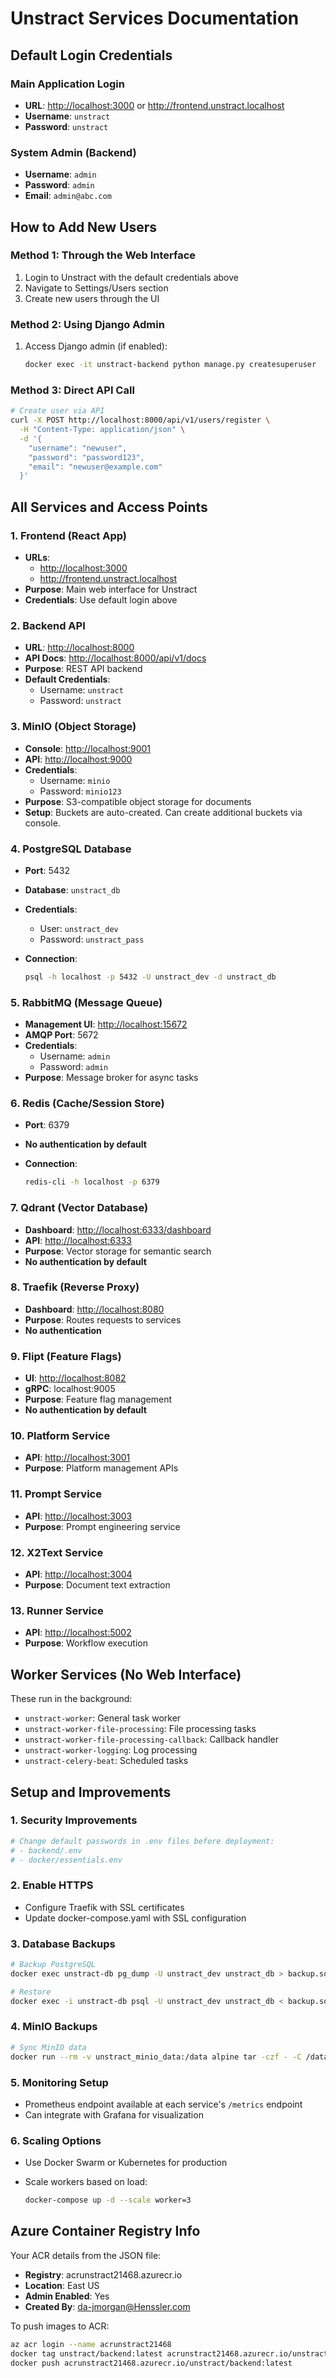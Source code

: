 # Unstract Services Documentation

## Default Login Credentials

### Main Application Login

- **URL**: <http://localhost:3000> or <http://frontend.unstract.localhost>
- **Username**: `unstract`
- **Password**: `unstract`

### System Admin (Backend)

- **Username**: `admin`
- **Password**: `admin`
- **Email**: `admin@abc.com`

## How to Add New Users

### Method 1: Through the Web Interface

1. Login to Unstract with the default credentials above
2. Navigate to Settings/Users section
3. Create new users through the UI

### Method 2: Using Django Admin

1. Access Django admin (if enabled):

   ```bash
   docker exec -it unstract-backend python manage.py createsuperuser
   ```

### Method 3: Direct API Call

```bash
# Create user via API
curl -X POST http://localhost:8000/api/v1/users/register \
  -H "Content-Type: application/json" \
  -d '{
    "username": "newuser",
    "password": "password123",
    "email": "newuser@example.com"
  }'
```

## All Services and Access Points

### 1. Frontend (React App)

- **URLs**:
  - <http://localhost:3000>
  - <http://frontend.unstract.localhost>
- **Purpose**: Main web interface for Unstract
- **Credentials**: Use default login above

### 2. Backend API

- **URL**: <http://localhost:8000>
- **API Docs**: <http://localhost:8000/api/v1/docs>
- **Purpose**: REST API backend
- **Default Credentials**:
  - Username: `unstract`
  - Password: `unstract`

### 3. MinIO (Object Storage)

- **Console**: <http://localhost:9001>
- **API**: <http://localhost:9000>
- **Credentials**:
  - Username: `minio`
  - Password: `minio123`
- **Purpose**: S3-compatible object storage for documents
- **Setup**: Buckets are auto-created. Can create additional buckets via console.

### 4. PostgreSQL Database

- **Port**: 5432
- **Database**: `unstract_db`
- **Credentials**:
  - User: `unstract_dev`
  - Password: `unstract_pass`
- **Connection**:

  ```bash
  psql -h localhost -p 5432 -U unstract_dev -d unstract_db
  ```

### 5. RabbitMQ (Message Queue)

- **Management UI**: <http://localhost:15672>
- **AMQP Port**: 5672
- **Credentials**:
  - Username: `admin`
  - Password: `admin`
- **Purpose**: Message broker for async tasks

### 6. Redis (Cache/Session Store)

- **Port**: 6379
- **No authentication by default**
- **Connection**:

  ```bash
  redis-cli -h localhost -p 6379
  ```

### 7. Qdrant (Vector Database)

- **Dashboard**: <http://localhost:6333/dashboard>
- **API**: <http://localhost:6333>
- **Purpose**: Vector storage for semantic search
- **No authentication by default**

### 8. Traefik (Reverse Proxy)

- **Dashboard**: <http://localhost:8080>
- **Purpose**: Routes requests to services
- **No authentication**

### 9. Flipt (Feature Flags)

- **UI**: <http://localhost:8082>
- **gRPC**: localhost:9005
- **Purpose**: Feature flag management
- **No authentication by default**

### 10. Platform Service

- **API**: <http://localhost:3001>
- **Purpose**: Platform management APIs

### 11. Prompt Service

- **API**: <http://localhost:3003>
- **Purpose**: Prompt engineering service

### 12. X2Text Service

- **API**: <http://localhost:3004>
- **Purpose**: Document text extraction

### 13. Runner Service

- **API**: <http://localhost:5002>
- **Purpose**: Workflow execution

## Worker Services (No Web Interface)

These run in the background:

- `unstract-worker`: General task worker
- `unstract-worker-file-processing`: File processing tasks
- `unstract-worker-file-processing-callback`: Callback handler
- `unstract-worker-logging`: Log processing
- `unstract-celery-beat`: Scheduled tasks

## Setup and Improvements

### 1. Security Improvements

```bash
# Change default passwords in .env files before deployment:
# - backend/.env
# - docker/essentials.env
```

### 2. Enable HTTPS

- Configure Traefik with SSL certificates
- Update docker-compose.yaml with SSL configuration

### 3. Database Backups

```bash
# Backup PostgreSQL
docker exec unstract-db pg_dump -U unstract_dev unstract_db > backup.sql

# Restore
docker exec -i unstract-db psql -U unstract_dev unstract_db < backup.sql
```

### 4. MinIO Backups

```bash
# Sync MinIO data
docker run --rm -v unstract_minio_data:/data alpine tar -czf - -C /data . > minio-backup.tar.gz
```

### 5. Monitoring Setup

- Prometheus endpoint available at each service's `/metrics` endpoint
- Can integrate with Grafana for visualization

### 6. Scaling Options

- Use Docker Swarm or Kubernetes for production
- Scale workers based on load:

  ```bash
  docker-compose up -d --scale worker=3
  ```

## Azure Container Registry Info

Your ACR details from the JSON file:

- **Registry**: acrunstract21468.azurecr.io
- **Location**: East US
- **Admin Enabled**: Yes
- **Created By**: <da-jmorgan@Henssler.com>

To push images to ACR:

```bash
az acr login --name acrunstract21468
docker tag unstract/backend:latest acrunstract21468.azurecr.io/unstract/backend:latest
docker push acrunstract21468.azurecr.io/unstract/backend:latest
```

